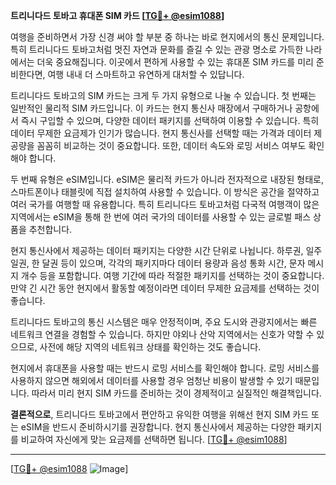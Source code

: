 **트리니다드 토바고 휴대폰 SIM 카드 [[TG💪+ @esim1088](https://t.me/s/esim1088)]**

여행을 준비하면서 가장 신경 써야 할 부분 중 하나는 바로 현지에서의 통신 문제입니다. 특히 트리니다드 토바고처럼 멋진 자연과 문화를 즐길 수 있는 관광 명소로 가득한 나라에서는 더욱 중요해집니다. 이곳에서 편하게 사용할 수 있는 휴대폰 SIM 카드를 미리 준비한다면, 여행 내내 더 스마트하고 유연하게 대처할 수 있답니다.

트리니다드 토바고의 SIM 카드는 크게 두 가지 유형으로 나눌 수 있습니다. 첫 번째는 일반적인 물리적 SIM 카드입니다. 이 카드는 현지 통신사 매장에서 구매하거나 공항에서 즉시 구입할 수 있으며, 다양한 데이터 패키지를 선택하여 이용할 수 있습니다. 특히 데이터 무제한 요금제가 인기가 많습니다. 현지 통신사를 선택할 때는 가격과 데이터 제공량을 꼼꼼히 비교하는 것이 중요합니다. 또한, 데이터 속도와 로밍 서비스 여부도 확인해야 합니다.

두 번째 유형은 eSIM입니다. eSIM은 물리적 카드가 아니라 전자적으로 내장된 형태로, 스마트폰이나 태블릿에 직접 설치하여 사용할 수 있습니다. 이 방식은 공간을 절약하고 여러 국가를 여행할 때 유용합니다. 특히 트리니다드 토바고처럼 다국적 여행객이 많은 지역에서는 eSIM을 통해 한 번에 여러 국가의 데이터를 사용할 수 있는 글로벌 패스 상품을 추천합니다.

현지 통신사에서 제공하는 데이터 패키지는 다양한 시간 단위로 나뉩니다. 하루권, 일주일권, 한 달권 등이 있으며, 각각의 패키지마다 데이터 용량과 음성 통화 시간, 문자 메시지 개수 등을 포함합니다. 여행 기간에 따라 적절한 패키지를 선택하는 것이 중요합니다. 만약 긴 시간 동안 현지에서 활동할 예정이라면 데이터 무제한 요금제를 선택하는 것이 좋습니다.

트리니다드 토바고의 통신 시스템은 매우 안정적이며, 주요 도시와 관광지에서는 빠른 네트워크 연결을 경험할 수 있습니다. 하지만 야외나 산악 지역에서는 신호가 약할 수 있으므로, 사전에 해당 지역의 네트워크 상태를 확인하는 것도 좋습니다.

현지에서 휴대폰을 사용할 때는 반드시 로밍 서비스를 확인해야 합니다. 로밍 서비스를 사용하지 않으면 해외에서 데이터를 사용할 경우 엄청난 비용이 발생할 수 있기 때문입니다. 따라서 미리 현지 SIM 카드를 준비하는 것이 경제적이고 실질적인 해결책입니다.

**결론적으로**, 트리니다드 토바고에서 편안하고 유익한 여행을 위해선 현지 SIM 카드 또는 eSIM을 반드시 준비하시기를 권장합니다. 현지 통신사에서 제공하는 다양한 패키지를 비교하여 자신에게 맞는 요금제를 선택하면 됩니다. [[TG💪+ @esim1088](https://t.me/s/esim1088)]

---

[[TG💪+ @esim1088](https://t.me/s/esim1088) ![Image](https://i.postimg.cc/Y0z9fWf4/image.png)]